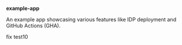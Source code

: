 **example-app**

An example app showcasing various features like IDP deployment and GitHub Actions (GHA).

fix test10

